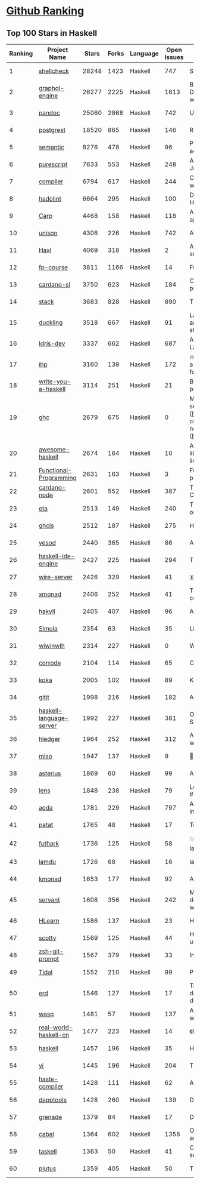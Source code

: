 [Github Ranking](../README.md)
==========

## Top 100 Stars in Haskell

| Ranking | Project Name | Stars | Forks | Language | Open Issues | Description | Last Commit |
| ------- | ------------ | ----- | ----- | -------- | ----------- | ----------- | ----------- |
| 1 | [shellcheck](https://github.com/koalaman/shellcheck) | 28248 | 1423 | Haskell | 747 | ShellCheck, a static analysis tool for shell scripts | 2022-02-16T08:04:50Z |
| 2 | [graphql-engine](https://github.com/hasura/graphql-engine) | 26277 | 2225 | Haskell | 1613 | Blazing fast, instant realtime GraphQL APIs on your DB with fine grained access control, also trigger webhooks on database events. | 2022-03-29T17:04:43Z |
| 3 | [pandoc](https://github.com/jgm/pandoc) | 25060 | 2868 | Haskell | 742 | Universal markup converter | 2022-03-30T02:41:30Z |
| 4 | [postgrest](https://github.com/PostgREST/postgrest) | 18520 | 865 | Haskell | 146 | REST API for any Postgres database | 2022-03-28T07:15:36Z |
| 5 | [semantic](https://github.com/github/semantic) | 8276 | 478 | Haskell | 96 | Parsing, analyzing, and comparing source code across many languages | 2022-03-20T09:23:56Z |
| 6 | [purescript](https://github.com/purescript/purescript) | 7633 | 553 | Haskell | 248 | A strongly-typed language that compiles to JavaScript | 2022-03-27T00:02:25Z |
| 7 | [compiler](https://github.com/elm/compiler) | 6794 | 617 | Haskell | 244 | Compiler for Elm, a functional language for reliable webapps. | 2022-03-30T02:42:33Z |
| 8 | [hadolint](https://github.com/hadolint/hadolint) | 6664 | 295 | Haskell | 100 | Dockerfile linter, validate inline bash, written in Haskell | 2022-03-28T12:50:45Z |
| 9 | [Carp](https://github.com/carp-lang/Carp) | 4468 | 158 | Haskell | 118 | A statically typed lisp, without a GC, for real-time applications. | 2022-03-29T07:19:59Z |
| 10 | [unison](https://github.com/unisonweb/unison) | 4306 | 226 | Haskell | 742 | A friendly programming language from the future | 2022-03-30T02:18:33Z |
| 11 | [Haxl](https://github.com/facebook/Haxl) | 4069 | 318 | Haskell | 2 | A Haskell library that simplifies access to remote data, such as databases or web-based services.  | 2022-03-29T09:43:09Z |
| 12 | [fp-course](https://github.com/system-f/fp-course) | 3811 | 1166 | Haskell | 14 | Functional Programming Course | 2022-03-12T00:02:05Z |
| 13 | [cardano-sl](https://github.com/input-output-hk/cardano-sl) | 3750 | 623 | Haskell | 184 | Cryptographic currency implementing Ouroboros PoS protocol | 2020-07-30T15:22:04Z |
| 14 | [stack](https://github.com/commercialhaskell/stack) | 3683 | 828 | Haskell | 890 | The Haskell Tool Stack | 2022-03-06T21:27:20Z |
| 15 | [duckling](https://github.com/facebook/duckling) | 3518 | 667 | Haskell | 91 | Language, engine, and tooling for expressing, testing, and evaluating composable language rules on input strings. | 2022-03-11T08:46:20Z |
| 16 | [Idris-dev](https://github.com/idris-lang/Idris-dev) | 3337 | 662 | Haskell | 687 | A Dependently Typed Functional Programming Language | 2022-03-29T11:00:25Z |
| 17 | [ihp](https://github.com/digitallyinduced/ihp) | 3160 | 139 | Haskell | 172 | 🔥 The fastest way to build type safe web apps. IHP is a new batteries-included web framework optimized for longterm productivity and programmer happiness | 2022-03-29T23:18:27Z |
| 18 | [write-you-a-haskell](https://github.com/sdiehl/write-you-a-haskell) | 3114 | 251 | Haskell | 21 | Building a modern functional compiler from first principles. (http://dev.stephendiehl.com/fun/) | 2021-01-11T13:56:03Z |
| 19 | [ghc](https://github.com/ghc/ghc) | 2679 | 675 | Haskell | 0 | Mirror of the Glasgow Haskell Compiler. Please submit issues and patches to GHC's Gitlab instance (https://gitlab.haskell.org/ghc/ghc). First time contributors are encouraged to get started with the newcomers info (https://gitlab.haskell.org/ghc/ghc/wikis/contributing). | 2022-03-30T00:41:23Z |
| 20 | [awesome-haskell](https://github.com/krispo/awesome-haskell) | 2674 | 164 | Haskell | 10 | A collection of awesome Haskell links, frameworks, libraries and software. Inspired by awesome projects line. | 2022-02-23T20:40:53Z |
| 21 | [Functional-Programming](https://github.com/caiorss/Functional-Programming) | 2631 | 163 | Haskell | 3 | Functional Programming concepts, examples and patterns illustrated in Haskell, Ocaml and Python | 2019-08-06T22:00:55Z |
| 22 | [cardano-node](https://github.com/input-output-hk/cardano-node) | 2601 | 552 | Haskell | 387 | The core component that is used to participate in a Cardano decentralised blockchain. | 2022-03-29T14:27:10Z |
| 23 | [eta](https://github.com/typelead/eta) | 2513 | 149 | Haskell | 240 | The Eta Programming Language, a dialect of Haskell on the JVM | 2019-11-30T21:26:00Z |
| 24 | [ghcjs](https://github.com/ghcjs/ghcjs) | 2512 | 187 | Haskell | 275 | Haskell to JavaScript compiler, based on GHC | 2021-12-16T07:43:13Z |
| 25 | [yesod](https://github.com/yesodweb/yesod) | 2440 | 365 | Haskell | 86 | A RESTful Haskell web framework built on WAI. | 2022-03-25T13:57:37Z |
| 26 | [haskell-ide-engine](https://github.com/haskell/haskell-ide-engine) | 2427 | 225 | Haskell | 294 | The engine for haskell ide-integration. Not an IDE | 2020-12-23T06:21:46Z |
| 27 | [wire-server](https://github.com/wireapp/wire-server) | 2426 | 329 | Haskell | 41 | 🇪🇺 Wire back-end services | 2022-03-29T20:02:59Z |
| 28 | [xmonad](https://github.com/xmonad/xmonad) | 2406 | 252 | Haskell | 41 | The core of xmonad, a small but functional ICCCM-compliant tiling window manager | 2022-03-11T14:49:19Z |
| 29 | [hakyll](https://github.com/jaspervdj/hakyll) | 2405 | 407 | Haskell | 96 | A static website compiler library in Haskell | 2022-03-29T18:33:48Z |
| 30 | [Simula](https://github.com/SimulaVR/Simula) | 2354 | 63 | Haskell | 35 | Linux VR Desktop | 2022-01-03T23:36:30Z |
| 31 | [wiwinwlh](https://github.com/sdiehl/wiwinwlh) | 2314 | 227 | Haskell | 0 | What I Wish I Knew When Learning Haskell | 2022-02-25T06:38:14Z |
| 32 | [corrode](https://github.com/jameysharp/corrode) | 2104 | 114 | Haskell | 65 | C to Rust translator | 2019-03-10T01:48:47Z |
| 33 | [koka](https://github.com/koka-lang/koka) | 2005 | 102 | Haskell | 89 | Koka language compiler and interpreter | 2022-03-17T20:47:47Z |
| 34 | [gitit](https://github.com/jgm/gitit) | 1998 | 216 | Haskell | 182 | A wiki using HAppS, pandoc, and git | 2022-03-12T17:39:43Z |
| 35 | [haskell-language-server](https://github.com/haskell/haskell-language-server) | 1992 | 227 | Haskell | 381 | Official haskell ide support via language server (LSP). Successor of ghcide & haskell-ide-engine. | 2022-03-29T22:09:59Z |
| 36 | [hledger](https://github.com/simonmichael/hledger) | 1964 | 252 | Haskell | 312 | A reliable, user-friendly Plain Text Accounting tool with command line, terminal and web interfaces. | 2022-03-29T23:44:57Z |
| 37 | [miso](https://github.com/dmjio/miso) | 1947 | 137 | Haskell | 9 | :ramen: A tasty Haskell front-end framework | 2022-03-29T19:45:48Z |
| 38 | [asterius](https://github.com/tweag/asterius) | 1869 | 60 | Haskell | 99 | A Haskell to WebAssembly compiler | 2022-03-27T13:50:19Z |
| 39 | [lens](https://github.com/ekmett/lens) | 1848 | 238 | Haskell | 79 | Lenses, Folds, and Traversals - Join us on freenode #haskell-lens | 2022-03-19T13:46:21Z |
| 40 | [agda](https://github.com/agda/agda) | 1781 | 229 | Haskell | 797 | Agda is a dependently typed programming language / interactive theorem prover. | 2022-03-29T10:30:05Z |
| 41 | [patat](https://github.com/jaspervdj/patat) | 1765 | 48 | Haskell | 17 | Terminal-based presentations using Pandoc | 2021-10-07T15:11:38Z |
| 42 | [futhark](https://github.com/diku-dk/futhark) | 1736 | 125 | Haskell | 58 | :boom::computer::boom: A data-parallel functional programming language | 2022-03-29T21:06:08Z |
| 43 | [lamdu](https://github.com/lamdu/lamdu) | 1726 | 68 | Haskell | 16 | lamdu - towards the next generation IDE | 2022-03-29T14:30:25Z |
| 44 | [kmonad](https://github.com/kmonad/kmonad) | 1653 | 177 | Haskell | 92 | An advanced keyboard manager | 2022-03-29T22:53:18Z |
| 45 | [servant](https://github.com/haskell-servant/servant) | 1608 | 356 | Haskell | 242 | Main repository for the servant libraries — DSL for describing, serving, querying, mocking, documenting web applications and more! | 2022-03-30T00:10:58Z |
| 46 | [HLearn](https://github.com/mikeizbicki/HLearn) | 1586 | 137 | Haskell | 23 | Homomorphic machine learning | 2016-05-29T16:51:53Z |
| 47 | [scotty](https://github.com/scotty-web/scotty) | 1569 | 125 | Haskell | 44 | Haskell web framework inspired by Ruby's Sinatra, using WAI and Warp (Official Repository) | 2021-10-10T15:35:44Z |
| 48 | [zsh-git-prompt](https://github.com/olivierverdier/zsh-git-prompt) | 1567 | 379 | Haskell | 33 | Informative git prompt for zsh | 2022-03-24T15:50:23Z |
| 49 | [Tidal](https://github.com/tidalcycles/Tidal) | 1552 | 210 | Haskell | 99 | Pattern language | 2022-03-05T11:59:27Z |
| 50 | [erd](https://github.com/BurntSushi/erd) | 1546 | 127 | Haskell | 17 | Translates a plain text description of a relational database schema to a graphical entity-relationship diagram. | 2021-09-29T18:07:09Z |
| 51 | [wasp](https://github.com/wasp-lang/wasp) | 1481 | 57 | Haskell | 137 | A programming language that understands what a web app is. | 2022-03-29T23:26:02Z |
| 52 | [real-world-haskell-cn](https://github.com/huangz1990/real-world-haskell-cn) | 1477 | 223 | Haskell | 14 | 《Real World Haskell》中文翻译项目 | 2022-02-14T13:35:16Z |
| 53 | [haskell](https://github.com/tensorflow/haskell) | 1457 | 196 | Haskell | 35 | Haskell bindings for TensorFlow | 2021-02-09T17:08:46Z |
| 54 | [yi](https://github.com/yi-editor/yi) | 1445 | 196 | Haskell | 204 | The Haskell-Scriptable Editor | 2020-11-20T06:23:22Z |
| 55 | [haste-compiler](https://github.com/valderman/haste-compiler) | 1428 | 111 | Haskell | 62 | A GHC-based Haskell to JavaScript compiler | 2019-03-17T10:49:58Z |
| 56 | [dapptools](https://github.com/dapphub/dapptools) | 1428 | 260 | Haskell | 139 | Dapp, Seth, Hevm, and more | 2022-03-30T00:38:55Z |
| 57 | [grenade](https://github.com/HuwCampbell/grenade) | 1379 | 84 | Haskell | 17 | Deep Learning in Haskell | 2022-03-22T14:25:11Z |
| 58 | [cabal](https://github.com/haskell/cabal) | 1364 | 602 | Haskell | 1358 | Official upstream development repository for Cabal and cabal-install | 2022-03-29T14:35:23Z |
| 59 | [taskell](https://github.com/smallhadroncollider/taskell) | 1363 | 50 | Haskell | 41 | Command-line Kanban board/task manager with support for Trello boards and GitHub projects | 2022-02-03T16:24:25Z |
| 60 | [plutus](https://github.com/input-output-hk/plutus) | 1359 | 405 | Haskell | 50 | The Plutus language implementation and tools | 2022-03-29T20:36:06Z |

